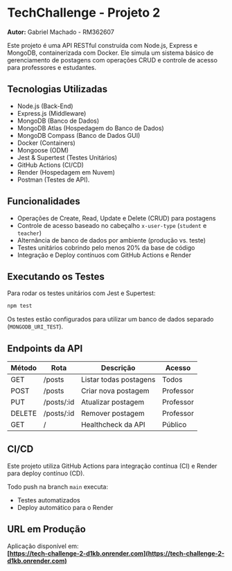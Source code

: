 # TechChallenge - Projeto 2  
**Autor:** Gabriel Machado - RM362607  

Este projeto é uma API RESTful construída com Node.js, Express e MongoDB, containerizada com Docker. 
Ele simula um sistema básico de gerenciamento de postagens com operações CRUD e controle de acesso para professores e estudantes.

## Tecnologias Utilizadas

- Node.js (Back-End)
- Express.js (Middleware)
- MongoDB (Banco de Dados)
- MongoDB Atlas (Hospedagem do Banco de Dados)
- MongoDB Compass (Banco de Dados GUI)
- Docker (Containers)
- Mongoose (ODM)
- Jest & Supertest (Testes Unitários)
- GitHub Actions (CI/CD)
- Render (Hospedagem em Nuvem)
- Postman (Testes de API).


## Funcionalidades

- Operações de Create, Read, Update e Delete (CRUD) para postagens
- Controle de acesso baseado no cabeçalho `x-user-type` (`student` e `teacher`)
- Alternância de banco de dados por ambiente (produção vs. teste)
- Testes unitários cobrindo pelo menos 20% da base de código
- Integração e Deploy contínuos com GitHub Actions e Render

## Executando os Testes

Para rodar os testes unitários com Jest e Supertest:

```bash
npm test
```

Os testes estão configurados para utilizar um banco de dados separado (`MONGODB_URI_TEST`).

## Endpoints da API

| Método | Rota           | Descrição             | Acesso     |
|--------|----------------|-----------------------|------------|
| GET    | /posts         | Listar todas postagens| Todos      |
| POST   | /posts         | Criar nova postagem   | Professor  |
| PUT    | /posts/:id     | Atualizar postagem    | Professor  |
| DELETE | /posts/:id     | Remover postagem      | Professor  |
| GET    | /              | Healthcheck da API    | Público    |

## CI/CD

Este projeto utiliza GitHub Actions para integração contínua (CI) e Render para deploy contínuo (CD).

Todo push na branch `main` executa:
- Testes automatizados
- Deploy automático para o Render

## URL em Produção

Aplicação disponível em:  
**[https://tech-challenge-2-d1kb.onrender.com](https://tech-challenge-2-d1kb.onrender.com)**

